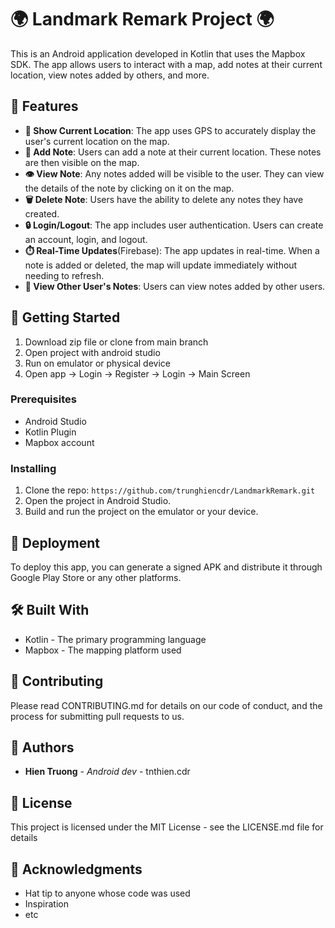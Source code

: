 
# 🌍 Landmark Remark Project 🌍

This is an Android application developed in Kotlin that uses the Mapbox SDK. The app allows users to interact with a map, add notes at their current location, view notes added by others, and more.

## 🚀 Features

- **📍 Show Current Location**: The app uses GPS to accurately display the user's current location on the map.
- **📝 Add Note**: Users can add a note at their current location. These notes are then visible on the map.
- **👁️ View Note**: Any notes added will be visible to the user. They can view the details of the note by clicking on it on the map.
- **🗑️ Delete Note**: Users have the ability to delete any notes they have created.
- **🔒 Login/Logout**: The app includes user authentication. Users can create an account, login, and logout.
- **⏱️ Real-Time Updates**(Firebase): The app updates in real-time. When a note is added or deleted, the map will update immediately without needing to refresh.
- **👥 View Other User's Notes**: Users can view notes added by other users.

## 🏁 Getting Started

1. Download zip file or clone from main branch
2. Open project with android studio
3. Run on emulator or physical device
4. Open app -> Login -> Register -> Login -> Main Screen
   
### Prerequisites

- Android Studio
- Kotlin Plugin
- Mapbox account

### Installing

1. Clone the repo: `https://github.com/trunghiencdr/LandmarkRemark.git`
2. Open the project in Android Studio.
3. Build and run the project on the emulator or your device.


## 🚀 Deployment

To deploy this app, you can generate a signed APK and distribute it through Google Play Store or any other platforms.

## 🛠️ Built With

- Kotlin - The primary programming language
- Mapbox - The mapping platform used

## 🤝 Contributing

Please read CONTRIBUTING.md for details on our code of conduct, and the process for submitting pull requests to us.

## 👥 Authors

- **Hien Truong** - *Android dev* - tnthien.cdr

## 📜 License

This project is licensed under the MIT License - see the LICENSE.md file for details

## 🎉 Acknowledgments

- Hat tip to anyone whose code was used
- Inspiration
- etc
